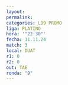 ```yaml
---
layout: 
permalink: 
categories: LD9 PROMO
liga: PLATINO
hora: '"22:30"'
fecha: 11.11.24
match: 3
local: DUAT
r1: 0
r2: 0
out: TAE
ronda: "9"
---
```

